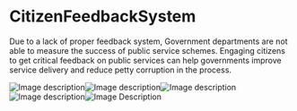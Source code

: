 # CitizenFeedbackSystem
Due to a lack of proper feedback system, Government departments are not able to measure the success of public service schemes. Engaging citizens to get critical feedback on public services can help governments improve service delivery and reduce petty corruption in the process. 


![Image description](https://i.ibb.co/d4QGXm1/Screenshot-20200515-214707.png)![Image description](https://i.ibb.co/mTR9jQB/Screenshot-20200515-214716.png)![Image description](https://i.ibb.co/3NwcqTd/Screenshot-20200515-214725.png)![Image description](https://i.ibb.co/yFJFnY3/Screenshot-20200515-214741.png)![Image Description](https://i.ibb.co/qDdm0Qb/Screenshot-20200515-214754.png)
